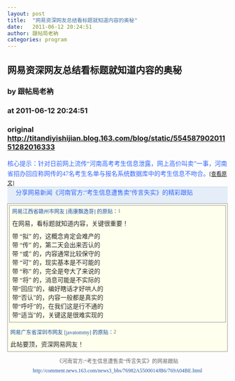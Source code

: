 ```yaml
---
layout: post
title:  "网易资深网友总结看标题就知道内容的奥秘"
date:   2011-06-12 20:24:51
author: 跟帖局老衲
categories: program
---
```


## 网易资深网友总结看标题就知道内容的奥秘
### by 跟帖局老衲
### at 2011-06-12 20:24:51
### original <http://titandiyishijian.blog.163.com/blog/static/55458790201151282016333>

<div><font color="#3366ff"><span style="font-family:宋体,serif;line-height:23px">核心提示：针对日前网上流传“河南高考考生信息泄露，网上高价叫卖”一事，河南省招办回应称网传的47名考生名单与报名系统数据库中的考生信息不吻合。</span><span style="font-family:宋体,serif;font-size:12px;line-height:normal"><a href="http://news.163.com/11/0611/13/76982A5500014JB6.html" style="text-decoration:underline">[查看原文]</a></span></font><div><span style="font-family:宋体,serif;font-size:12px;line-height:normal"><div style="zoom:1"><div style="height:36px;line-height:38px;border-bottom-width:1px;border-bottom-style:solid;border-bottom-color:rgb(229,238,248);padding-top:0px;padding-right:0px;padding-bottom:0px;padding-left:19px;margin-top:0px;margin-right:0px;margin-bottom:0px;margin-left:0px;overflow-x:hidden;overflow-y:hidden;clear:both;background-image:initial;background-color:rgb(229,238,248);border-top-width:1px;border-top-style:solid;border-top-color:rgb(196,214,236)"><span style="font-family:Arial,sans-serif,宋体;font-size:14px;line-height:24px"><font color="#3366ff">分享网易新闻《河南官方:“考生信息遭售卖”传言失实》的精彩跟贴</font></span></div></div></span></div><div style="text-align:left"><span style="color:rgb(102,102,102);font-family:宋体,serif;font-size:12px;line-height:21px"><span><span style="color:rgb(43,43,43);font-size:14px;line-height:20px"><span style="color:rgb(0,0,0);line-height:normal"><div style="padding-top:3px;padding-right:3px;padding-bottom:3px;padding-left:3px;background-image:initial;background-color:rgb(255,255,238);border-top-width:1px;border-right-width:1px;border-bottom-width:1px;border-left-width:1px;border-top-style:solid;border-right-style:solid;border-bottom-style:solid;border-left-style:solid;border-top-color:rgb(153,153,153);border-right-color:rgb(153,153,153);border-bottom-color:rgb(153,153,153);border-left-color:rgb(153,153,153);margin-bottom:12px;word-wrap:break-word;zoom:1;background-repeat:initial initial"><div style="padding-top:3px;padding-right:3px;padding-bottom:3px;padding-left:3px;background-image:initial;background-color:rgb(255,255,238);border-top-width:1px;border-right-width:1px;border-bottom-width:1px;border-left-width:1px;border-top-style:solid;border-right-style:solid;border-bottom-style:solid;border-left-style:solid;border-top-color:rgb(153,153,153);border-right-color:rgb(153,153,153);border-bottom-color:rgb(153,153,153);border-left-color:rgb(153,153,153);margin-bottom:12px;word-wrap:break-word;zoom:1;background-repeat:initial initial"><div style="line-height:18px;height:20px;overflow-x:hidden;overflow-y:hidden;font-size:12px;margin-top:0px;margin-right:3px;margin-bottom:0px;margin-left:3px"><span style="float:left;display:block;color:rgb(30,80,162);height:18px;line-height:18px;overflow-x:hidden;overflow-y:hidden;vertical-align:middle;padding-top:2px">网易江西省赣州市网友 [南康飘逸哥] 的原贴：</span><span style="color:rgb(102,102,102)">1</span></div><p style="margin-top:9px;margin-right:3px;margin-bottom:0px;margin-left:3px;padding-top:0px;padding-right:0px;padding-bottom:0px;padding-left:0px;line-height:20px;color:rgb(43,43,43);clear:both;font-size:14px">在网易，看标题就知道内容，关键很重要！</p><p style="margin-top:9px;margin-right:3px;margin-bottom:0px;margin-left:3px;padding-top:0px;padding-right:0px;padding-bottom:0px;padding-left:0px;line-height:20px;color:rgb(43,43,43);clear:both;font-size:14px">带 “拟” 的，这概念肯定会难产的<br>带 “传” 的，第二天会出来否认的<br>带 “或” 的，内容通常比较保守的<br>带 “可” 的，现实基本是不可能的<br>带 “称” 的，完全是夸大了来说的<br>带 “将” 的，消息可能是不实际的<br>带“回应”的，编好瞎话才好哄人的<br>带“否认”的，内容一般都是真实的<br>带“呼吁”的，在我们这是行不通的<br>带“适当”的，关键这是很难实现的</p><div style="clear:both;zoom:1;display:block;margin-top:0px;margin-right:3px;margin-bottom:2px;margin-left:3px;line-height:20px;font-size:12px"><ul style="margin-top:0px;margin-right:0px;margin-bottom:0px;margin-left:0px;padding-top:0px;padding-right:0px;padding-bottom:0px;padding-left:0px;list-style-type:none;color:rgb(30,80,162);float:right;height:16px;line-height:16px;zoom:1"><li style="margin-top:0px;margin-right:0px;margin-bottom:0px;margin-left:0px;padding-top:0px;padding-right:0px;padding-bottom:0px;padding-left:1.2em;float:left"><br></li></ul></div></div><div style="line-height:18px;height:20px;overflow-x:hidden;overflow-y:hidden;font-size:12px;margin-top:0px;margin-right:3px;margin-bottom:0px;margin-left:3px"><span style="float:left;display:block;color:rgb(30,80,162);height:18px;line-height:18px;overflow-x:hidden;overflow-y:hidden;vertical-align:middle;padding-top:2px">网易广东省深圳市网友 [javatommy] 的原贴：</span><span style="color:rgb(102,102,102)">2</span></div><p style="margin-top:9px;margin-right:3px;margin-bottom:0px;margin-left:3px;padding-top:0px;padding-right:0px;padding-bottom:0px;padding-left:0px;line-height:20px;color:rgb(43,43,43);clear:both;font-size:14px">此帖要顶，资深网易网友！</p><div style="clear:both;zoom:1;display:block;margin-top:0px;margin-right:3px;margin-bottom:2px;margin-left:3px;line-height:20px;font-size:12px"><ul style="margin-top:0px;margin-right:0px;margin-bottom:0px;margin-left:0px;padding-top:0px;padding-right:0px;padding-bottom:0px;padding-left:0px;list-style-type:none;color:rgb(30,80,162);float:right;height:16px;line-height:16px;zoom:1"><li style="margin-top:0px;margin-right:0px;margin-bottom:0px;margin-left:0px;padding-top:0px;padding-right:0px;padding-bottom:0px;padding-left:1.2em;float:left"><a href="http://comment.news.163.com/news3_bbs/76982A5500014JB6.html#" style="text-decoration:none;color:rgb(30,80,162)"></a></li><li style="margin-top:0px;margin-right:0px;margin-bottom:0px;margin-left:0px;padding-top:0px;padding-right:0px;padding-bottom:0px;padding-left:1.2em;float:left"><a href="http://comment.news.163.com/news3_bbs/76982A5500014JB6.html#" style="text-decoration:none;color:rgb(30,80,162)"></a></li><li style="margin-top:0px;margin-right:0px;margin-bottom:0px;margin-left:0px;padding-top:0px;padding-right:0px;padding-bottom:0px;padding-left:1.2em;float:left"><a href="http://comment.news.163.com/news3_bbs/76982A5500014JB6.html#" style="text-decoration:none;color:rgb(30,80,162)"></a></li></ul></div></div></span></span></span></span></div><div style="text-align:center"><span style="color:rgb(102,102,102);font-family:宋体,serif;font-size:12px;line-height:21px"><span>《河南官方:“考生信息遭售卖”传言失实》的网易跟贴</span><br><a href="http://comment.news.163.com/news3_bbs/76982A5500014JB6/769A04BE.html" style="text-decoration:none;color:rgb(30,80,162)">http://comment.news.163.com/news3_bbs/76982A5500014JB6/769A04BE.html</a></span></div></div>